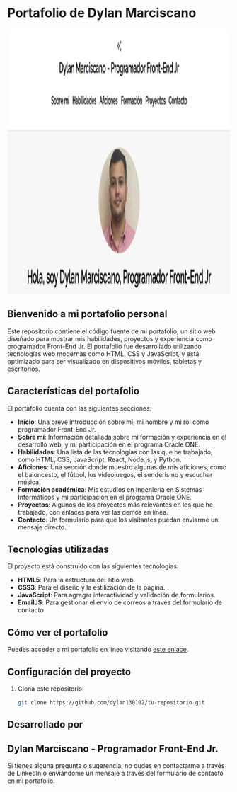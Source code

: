 # Portafolio de Dylan Marciscano

<p align="center">
    <img width="600" height="600" src="assets/imagenDMR.png">
</p>

## Bienvenido a mi portafolio personal

Este repositorio contiene el código fuente de mi portafolio, un sitio web diseñado para mostrar mis habilidades, proyectos y experiencia como programador Front-End Jr. El portafolio fue desarrollado utilizando tecnologías web modernas como HTML, CSS y JavaScript, y está optimizado para ser visualizado en dispositivos móviles, tabletas y escritorios.

## Características del portafolio

El portafolio cuenta con las siguientes secciones:

- **Inicio**: Una breve introducción sobre mí, mi nombre y mi rol como programador Front-End Jr.
- **Sobre mí**: Información detallada sobre mi formación y experiencia en el desarrollo web, y mi participación en el programa Oracle ONE.
- **Habilidades**: Una lista de las tecnologías con las que he trabajado, como HTML, CSS, JavaScript, React, Node.js, y Python.
- **Aficiones**: Una sección donde muestro algunas de mis aficiones, como el baloncesto, el fútbol, los videojuegos, el senderismo y escuchar música.
- **Formación académica**: Mis estudios en Ingeniería en Sistemas Informáticos y mi participación en el programa Oracle ONE.
- **Proyectos**: Algunos de los proyectos más relevantes en los que he trabajado, con enlaces para ver las demos en línea.
- **Contacto**: Un formulario para que los visitantes puedan enviarme un mensaje directo.

## Tecnologías utilizadas

El proyecto está construido con las siguientes tecnologías:

- **HTML5**: Para la estructura del sitio web.
- **CSS3**: Para el diseño y la estilización de la página.
- **JavaScript**: Para agregar interactividad y validación de formularios.
- **EmailJS**: Para gestionar el envío de correos a través del formulario de contacto.

## Cómo ver el portafolio

Puedes acceder a mi portafolio en línea visitando [este enlace](https://portafolio-proyectos-fe5y.vercel.app/).

## Configuración del proyecto

1. Clona este repositorio:
   ```bash
   git clone https://github.com/dylan130102/tu-repositorio.git

## Desarrollado por
## Dylan Marciscano - Programador Front-End Jr.

Si tienes alguna pregunta o sugerencia, no dudes en contactarme a través de LinkedIn o enviándome un mensaje a través del formulario de contacto en mi portafolio.



